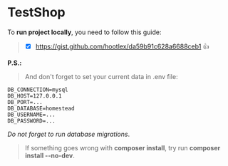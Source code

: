 # TestShop

To **run project locally**, you need to follow this guide: 
> - [x] https://gist.github.com/hootlex/da59b91c628a6688ceb1 :+1:

**P.S.:**  
> And don't forget to set your current data in .env file:
```
DB_CONNECTION=mysql
DB_HOST=127.0.0.1
DB_PORT=...
DB_DATABASE=homestead
DB_USERNAME=...
DB_PASSWORD=...
```
*Do not forget to run database migrations*.
> If something goes wrong with **composer install**, try run **composer install --no-dev**.
